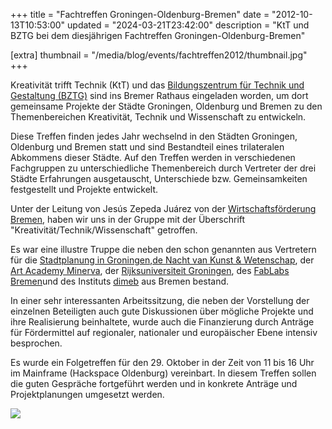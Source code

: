 +++
title = "Fachtreffen Groningen-Oldenburg-Bremen"
date = "2012-10-13T10:53:00"
updated = "2024-03-21T23:42:00"
description = "KtT und BZTG bei dem diesjährigen Fachtreffen Groningen-Oldenburg-Bremen"

[extra]
thumbnail = "/media/blog/events/fachtreffen2012/thumbnail.jpg"
+++

Kreativität trifft Technik (KtT) und
das [Bildungszentrum für Technik und Gestaltung (BZTG)](https://www.bztg-oldenburg.de) sind ins Bremer Rathaus
eingeladen worden, um dort gemeinsame Projekte der Städte Groningen, Oldenburg und Bremen zu den Themenbereichen
Kreativität, Technik und Wissenschaft zu entwickeln.

Diese Treffen finden jedes Jahr wechselnd in den Städten Groningen, Oldenburg
und Bremen statt und sind Bestandteil eines trilateralen Abkommens dieser
Städte. Auf den Treffen werden in verschiedenen Fachgruppen zu
unterschiedliche Themenbereich durch Vertreter der drei Städte Erfahrungen
ausgetauscht, Unterschiede bzw. Gemeinsamkeiten festgestellt und Projekte
entwickelt.

Unter der Leitung von Jesús Zepeda Juárez von
der [Wirtschaftsförderung Bremen](https://www.wfb-bremen.de/de/wfb-wirtschaftsfoerderung-bremen), haben wir uns in der
Gruppe mit der Überschrift "Kreativität/Technik/Wissenschaft" getroffen.

Es war eine illustre Truppe die neben den schon genannten aus Vertretern für
die [Stadtplanung in Groningen](https://www.cityoftalent.nl/en),[de Nacht van Kunst & Wetenschap](https://www.denachtvankunstenwetenschap.nl/),
der [Art Academy Minerva](https://www.hanze.nl/home/International/Schools/Academy+Minerva/),
der [Rijksuniversiteit Groningen](https://www.rug.nl/corporate/index),
des [FabLabs Bremen](https://www.fablabbremen.de/)und des Instituts [dimeb](http://www.dimeb.de/) aus Bremen bestand.

In einer sehr interessanten Arbeitssitzung, die neben der Vorstellung der einzelnen Beteiligten auch gute Diskussionen
über mögliche Projekte und ihre Realisierung beinhaltete, wurde auch die Finanzierung durch Anträge für Fördermittel auf
regionaler, nationaler und europäischer Ebene intensiv besprochen.

Es wurde ein Folgetreffen für den 29. Oktober in der Zeit von 11 bis 16 Uhr im Mainframe (Hackspace Oldenburg)
vereinbart. In diesem Treffen sollen die guten Gespräche fortgeführt werden und in konkrete Anträge und Projektplanungen
umgesetzt werden.

![](/media/blog/events/fachtreffen2012/img1.jpg)
